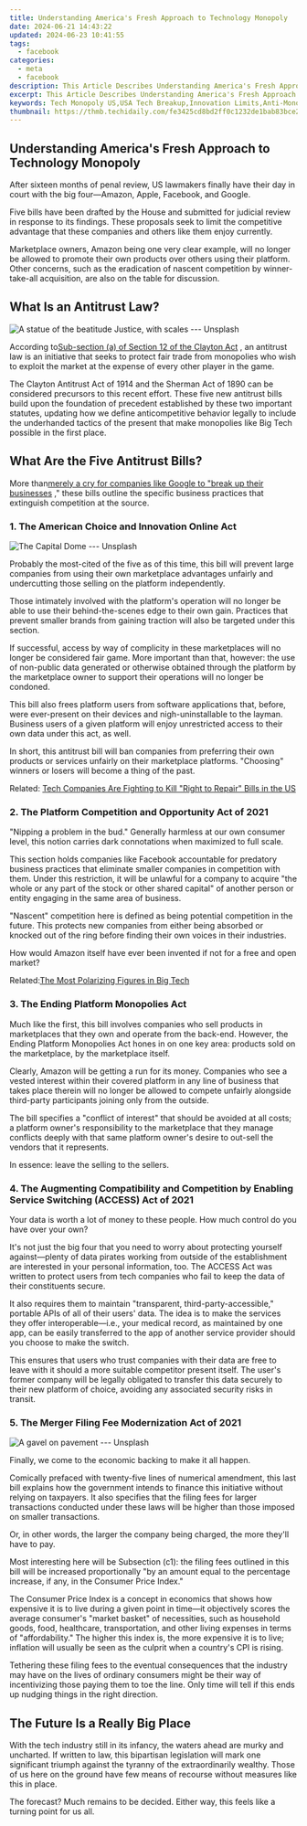 ```yaml
---
title: Understanding America's Fresh Approach to Technology Monopoly
date: 2024-06-21 14:43:22
updated: 2024-06-23 10:41:55
tags:
  - facebook
categories:
  - meta
  - facebook
description: This Article Describes Understanding America's Fresh Approach to Technology Monopoly
excerpt: This Article Describes Understanding America's Fresh Approach to Technology Monopoly
keywords: Tech Monopoly US,USA Tech Breakup,Innovation Limits,Anti-Monopoly Act,Fresh US Tech Policy,Diverse Tech Landscape,Patent Reform Impact
thumbnail: https://thmb.techidaily.com/fe3425cd8bd2ff0c1232de1bab83bce21e82181cb81ffb7e2c2a0692c27f7927.png
---
```


## Understanding America's Fresh Approach to Technology Monopoly

 After sixteen months of penal review, US lawmakers finally have their day in court with the big four—Amazon, Apple, Facebook, and Google.

 Five bills have been drafted by the House and submitted for judicial review in response to its findings. These proposals seek to limit the competitive advantage that these companies and others like them enjoy currently.

 Marketplace owners, Amazon being one very clear example, will no longer be allowed to promote their own products over others using their platform. Other concerns, such as the eradication of nascent competition by winner-take-all acquisition, are also on the table for discussion.

## What Is an Antitrust Law?

![A statue of the beatitude Justice, with scales --- Unsplash](https://static1.makeuseofimages.com/wordpress/wp-content/uploads/2021/06/big-tech-new-laws.jpg)

 According to[Sub-section (a) of Section 12 of the Clayton Act](https://www.law.cornell.edu/uscode/text/15/12) , an antitrust law is an initiative that seeks to protect fair trade from monopolies who wish to exploit the market at the expense of every other player in the game.

 The Clayton Antitrust Act of 1914 and the Sherman Act of 1890 can be considered precursors to this recent effort. These five new antitrust bills build upon the foundation of precedent established by these two important statutes, updating how we define anticompetitive behavior legally to include the underhanded tactics of the present that make monopolies like Big Tech possible in the first place.

## What Are the Five Antitrust Bills?

 More than[merely a cry for companies like Google to "break up their businesses](https://www.makeuseof.com/us-justice-department-antitrust-google/) ," these bills outline the specific business practices that extinguish competition at the source.

### 1\. The American Choice and Innovation Online Act

![The Capital Dome --- Unsplash](https://static1.makeuseofimages.com/wordpress/wp-content/uploads/2021/06/new-antitrust-bills-big-tech.jpg)

 Probably the most-cited of the five as of this time, this bill will prevent large companies from using their own marketplace advantages unfairly and undercutting those selling on the platform independently.

 Those intimately involved with the platform's operation will no longer be able to use their behind-the-scenes edge to their own gain. Practices that prevent smaller brands from gaining traction will also be targeted under this section.

 If successful, access by way of complicity in these marketplaces will no longer be considered fair game. More important than that, however: the use of non-public data generated or otherwise obtained through the platform by the marketplace owner to support their operations will no longer be condoned.

 This bill also frees platform users from software applications that, before, were ever-present on their devices and nigh-uninstallable to the layman. Business users of a given platform will enjoy unrestricted access to their own data under this act, as well.

 In short, this antitrust bill will ban companies from preferring their own products or services unfairly on their marketplace platforms. "Choosing" winners or losers will become a thing of the past.

 Related: [Tech Companies Are Fighting to Kill "Right to Repair" Bills in the US](https://www.makeuseof.com/tech-companies-kill-right-to-repair/)

### 2\. The Platform Competition and Opportunity Act of 2021

 "Nipping a problem in the bud." Generally harmless at our own consumer level, this notion carries dark connotations when maximized to full scale.

 This section holds companies like Facebook accountable for predatory business practices that eliminate smaller companies in competition with them. Under this restriction, it will be unlawful for a company to acquire "the whole or any part of the stock or other shared capital" of another person or entity engaging in the same area of business.

 "Nascent" competition here is defined as being potential competition in the future. This protects new companies from either being absorbed or knocked out of the ring before finding their own voices in their industries.

 How would Amazon itself have ever been invented if not for a free and open market?

 Related:[The Most Polarizing Figures in Big Tech](https://www.makeuseof.com/most-polarizing-figures-in-tech/)

### 3\. The Ending Platform Monopolies Act

 Much like the first, this bill involves companies who sell products in marketplaces that they own and operate from the back-end. However, the Ending Platform Monopolies Act hones in on one key area: products sold on the marketplace, by the marketplace itself.

 Clearly, Amazon will be getting a run for its money. Companies who see a vested interest within their covered platform in any line of business that takes place therein will no longer be allowed to compete unfairly alongside third-party participants joining only from the outside.

 The bill specifies a "conflict of interest" that should be avoided at all costs; a platform owner's responsibility to the marketplace that they manage conflicts deeply with that same platform owner's desire to out-sell the vendors that it represents.

In essence: leave the selling to the sellers.

### 4\. The Augmenting Compatibility and Competition by Enabling Service Switching (ACCESS) Act of 2021

 Your data is worth a lot of money to these people. How much control do you have over your own?

 It's not just the big four that you need to worry about protecting yourself against—plenty of data pirates working from outside of the establishment are interested in your personal information, too. The ACCESS Act was written to protect users from tech companies who fail to keep the data of their constituents secure.

 It also requires them to maintain "transparent, third-party-accessible," portable APIs of all of their users' data. The idea is to make the services they offer interoperable—i.e., your medical record, as maintained by one app, can be easily transferred to the app of another service provider should you choose to make the switch.

 This ensures that users who trust companies with their data are free to leave with it should a more suitable competitor present itself. The user's former company will be legally obligated to transfer this data securely to their new platform of choice, avoiding any associated security risks in transit.

### 5\. The Merger Filing Fee Modernization Act of 2021

![A gavel on pavement --- Unsplash](https://static1.makeuseofimages.com/wordpress/wp-content/uploads/2021/06/antitrust-bills-big-tech.jpg)

Finally, we come to the economic backing to make it all happen.

 Comically prefaced with twenty-five lines of numerical amendment, this last bill explains how the government intends to finance this initiative without relying on taxpayers. It also specifies that the filing fees for larger transactions conducted under these laws will be higher than those imposed on smaller transactions.

 Or, in other words, the larger the company being charged, the more they'll have to pay.

 Most interesting here will be Subsection (c1): the filing fees outlined in this bill will be increased proportionally "by an amount equal to the percentage increase, if any, in the Consumer Price Index."

 The Consumer Price Index is a concept in economics that shows how expensive it is to live during a given point in time—it objectively scores the average consumer's "market basket" of necessities, such as household goods, food, healthcare, transportation, and other living expenses in terms of "affordability." The higher this index is, the more expensive it is to live; inflation will usually be seen as the culprit when a country's CPI is rising.

 Tethering these filing fees to the eventual consequences that the industry may have on the lives of ordinary consumers might be their way of incentivizing those paying them to toe the line. Only time will tell if this ends up nudging things in the right direction.

## The Future Is a Really Big Place

 With the tech industry still in its infancy, the waters ahead are murky and uncharted. If written to law, this bipartisan legislation will mark one significant triumph against the tyranny of the extraordinarily wealthy. Those of us here on the ground have few means of recourse without measures like this in place.

 The forecast? Much remains to be decided. Either way, this feels like a turning point for us all.


<ins class="adsbygoogle"
     style="display:block"
     data-ad-format="autorelaxed"
     data-ad-client="ca-pub-7571918770474297"
     data-ad-slot="1223367746"></ins>



<ins class="adsbygoogle"
     style="display:block"
     data-ad-client="ca-pub-7571918770474297"
     data-ad-slot="8358498916"
     data-ad-format="auto"
     data-full-width-responsive="true"></ins>

